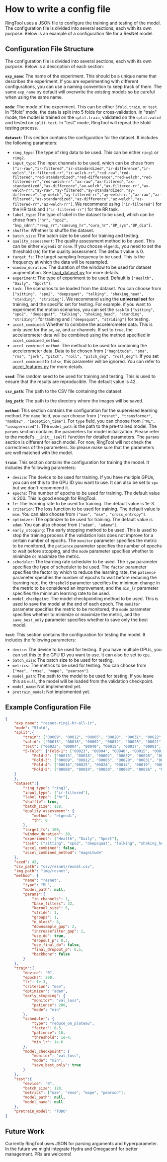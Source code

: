 # How to write a config file
RingTool uses a JSON file to configure the training and testing of the model. The configuration file is divided into several sections, each with its own purpose. Below is an example of a configuration file for a ResNet model.

## Configuration File Structure
The configuration file is divided into several sections, each with its own purpose. Below is a description of each section:

**`exp_name`**: The name of the experiment. This should be a unique name that describes the experiment. If you are experimenting with different configurations, you can use a naming convention to keep track of them. The same `exp_name` by default will overwrite the existing models so be careful when using the same name.

**`mode`**: The mode of the experiment. This can be either `5fold`, `train`, or `test`. In "5fold" mode, the data is split into 5 folds for cross-validation. In "train" mode, the model is trained on the `split.train`, validated on the `split.valid` and tested on `split.test`. In "test" mode, RingTool will repeat the 5fold testing process.

**`dataset`**: This section contains the configuration for the dataset. It includes the following parameters:
- `ring_type`: The type of ring data to be used. This can be either `ring1` or `ring2`.
- `input_type`: The input channels to be used, which can be chose from `["ir-raw","ir-filtered","ir-standardized","ir-difference","ir-welch","ir-filtered-rr","ir-welch-rr","red-raw","red-filtered","red-standardized","red-difference","red-welch","red-filtered-rr","red-welch-rr"."ax-raw","ax-filtered","ax-standardized","ax-difference","ax-welch","ax-filtered-rr","ax-welch-rr","ay-raw","ay-filtered","ay-standardized","ay-difference","ay-welch","ay-filtered-rr","ay-welch-rr","az-raw","az-filtered","az-standardized","az-difference","az-welch","az-filtered-rr","az-welch-rr"]`. We recommend using `["ir-filtered"]` for the HR task and `["ir-filtered-rr"]` for the RR task.
- `label_type`: The type of label in the dataset to be used, which can be chose from `["hr", "spo2", "bvp_sdnn","resp_rr","samsung_hr","oura_hr","BP_sys","BP_dia"]`.
- `shuffle`: Whether to shuffle the dataset.
- `batch_size`: The batch size to be used for training and testing.
- `quality_assessment`: The quality assessment method to be used. This can be either `elgendi` or `none`. If you choose `elgendi`, you need to set the threshold (`th`) for the quality assessment. The default value is 0.
- `target_fs`: The target sampling frequency to be used. This is the frequency at which the data will be resampled.
- `window_duration`: The duration of the window to be used for dataset augmentation. See [load_dataset.py](../dataset/load_dataset.py) for more details.
- `experiment`: The type of experiment to be used. Default is `["Health", "Daily", "Sport"]`.
- `task`: The scenarios to be loaded from the dataset. You can choose from `["sitting", "spo2", "deepsquat", "talking", "shaking_head", "standing", "striding"]`. We recommend using the **universal set** for training, and the specific set for testing. For example, if you want to experiment the motion scenarios, you can set the `task` to `["sitting", "spo2", "deepsquat", "talking", "shaking_head", "standing", "striding"]` for training and `["deepsquat", "striding"]` for testing.
- `accel_combined`: Whether to combine the accelerometer data. This is only used for the `ax`, `ay`, and `az` channels. If set to `true`, the accelerometer data will be combined using the method specified in `accel_combined_method`.
- `accel_combined_method`: The method to be used for combining the accelerometer data. Data to be chosen from `["magnitude", "sma", "rms", "jerk", "pitch", "roll", "pitch_deg", "roll_deg"]`. If you set `accel_combined` to `false`, this parameter will be ignored. You can refer to [accel_features.py](../utils/accel_features.py) for more details.

**`seed`**: The random seed to be used for training and testing. This is used to ensure that the results are reproducible. The default value is 42.

**`csv_path`**: The path to the CSV file containing the dataset.

**`img_path`**: The path to the directory where the images will be saved.

**`method`**: This section contains the configuration for the supervised learning method. For `name` field, you can choose from `["resnet", "transformer", "mamba2", "inception_time"]`. For `type` field, you can choose from `["ML", "unsupervised"]`. The `model_path` is the path to the pre-trained model. The `params` section contains the parameters for model initialization. Please refer to the model's `__init__(self)` function for detailed parameters. The `params` section is different for each model. For now, RingTool will not check the correctness of the parameters. So please make sure that the parameters are well matched with the model.

**`train`**: This section contains the configuration for training the model. It includes the following parameters:
- `device`: The device to be used for training. If you have multiple GPUs, you can set this to the GPU ID you want to use. It can also be set to `cpu` but we don't recommend it.
- `epochs`: The number of epochs to be used for training. The default value is 200. This is good enough for RingTool.
- `lr`: The learning rate to be used for training. The default value is 1e-3.
- `criterion`: The loss function to be used for training. The default value is `mse`. You can also choose from `["mae", "mse", "cross_entropy"]`.
- `optimizer`: The optimizer to be used for training. The default value is `adam`. You can also choose from `["adam", "adamw"]`.
- `early_stopping`: The early stopping method to be used. This is used to stop the training process if the validation loss does not improve for a certain number of epochs. The `monitor` parameter specifies the metric to be monitored, the `patience` parameter specifies the number of epochs to wait before stopping, and the `mode` parameter specifies whether to minimize or maximize the metric.
- `scheduler`: The learning rate scheduler to be used. The `type` parameter specifies the type of scheduler to be used. The `factor` parameter specifies the factor by which to reduce the learning rate, the `patience` parameter specifies the number of epochs to wait before reducing the learning rate, the `threshold` parameter specifies the minimum change in the metric to be considered an improvement, and the `min_lr` parameter specifies the minimum learning rate to be used.
- `model_checkpoint`: The model checkpointing method to be used. This is used to save the model at the end of each epoch. The `monitor` parameter specifies the metric to be monitored, the `mode` parameter specifies whether to minimize or maximize the metric, and the `save_best_only` parameter specifies whether to save only the best model.

**`test`**: This section contains the configuration for testing the model. It includes the following parameters:
- `device`: The device to be used for testing. If you have multiple GPUs, you can set this to the GPU ID you want to use. It can also be set to `cpu`.
- `batch_size`: The batch size to be used for testing.
- `metrics`: The metrics to be used for testing. You can choose from `["mae", "rmse", "mape", "pearson"]`.
- `model_path`: The path to the model to be used for testing. If you leave this as `null`, the model will be loaded from the validation checkpoint.
- `model_name`: Not implemented yet.
- `pretrain_model`: Not implemented yet.

## Example Configuration File
```json
{
    "exp_name": "resnet-ring1-hr-all-ir",
    "mode": "5fold",
    "split":{
        "train": ["00009", "00012", "00005", "00020", "00031", "00022", "00029", "00016", "00026", "00024", "00014", "00010", "00011", "00027", "00008", "00019", "00030", "00003", "00025", "00006", "00033"], 
        "valid": ["00013", "00018", "00002", "00032", "00028", "00021", "00000"], 
        "test": ["00023", "00004", "00040", "00015", "00017", "00001", "00007"], 
        "5-Fold": {"Fold-1": ["00023", "00004", "00040", "00015", "00017", "00001", "00007"], 
            "Fold-2": ["00013", "00018", "00002", "00032", "00028", "00021", "00000"], 
            "Fold-3": ["00009", "00012", "00005", "00020", "00031", "00022", "00029"],
            "Fold-4": ["00016","00025", "00024", "00014", "00010", "00011", "00027"], 
            "Fold-5": ["00008", "00019", "00030", "00003", "00026" , "00006", "00033"]
    }
    },
    "dataset":{
        "ring_type": "ring1",
        "input_type": ["ir-filtered"],
        "label_type": ["hr"],
        "shuffle": true,
        "batch_size": 128,
        "quality_assessment": {
            "method": "elgendi",
            "th": 0
        },
        "target_fs": 100,
        "window_duration": 30,
        "experiment": ["Health", "Daily", "Sport"],
        "task": ["sitting", "spo2", "deepsquat", "talking", "shaking_head", "standing", "striding"],
        "accel_combined": false,
        "accel_combined_method": "magnitude"
    },
    "seed": 42,
    "csv_path": "csv/resnet/resnet.csv",
    "img_path": "img/resnet",
    "method": {
        "name": "resnet",
        "type": "ML", 
        "model_path": null,
        "params":{
            "in_channels": 1,  
            "base_filters": 32,
            "kernel_size": 5,
            "stride": 1,
            "groups": 1,
            "n_block": 8,
            "downsample_gap": 2,
            "increasefilter_gap": 2,
            "use_do": true,
            "dropout_p": 0.3,
            "use_final_do": false,
            "final_dropout_p": 0.5,
            "backbone": false
        }
    },
    "train":{
        "device": "0",
        "epochs": 200,
        "lr": 1e-3,
        "criterion": "mse",
        "optimizer": "adam",
        "early_stopping": {
            "monitor": "val_loss",
            "patience": 200,
            "mode": "min"
        },
        "scheduler": {
            "type": "reduce_on_plateau",
            "factor": 0.5,
            "patience": 10,
            "threshold": 1e-4,
            "min_lr": 1e-6
        },
        "model_checkpoint": {
            "monitor": "val_loss",
            "mode": "min",
            "save_best_only": true
        }
    },
    "test":{
        "device": "0",
        "batch_size": 128,
        "metrics": ["mae", "rmse", "mape", "pearson"],
        "model_path": null,
        "model_name": null
    },
    "pretrain_model": "TODO"
}
```

## Future Work
Currently RingTool uses JSON for parsing arguments and hyperparameter. In the future we might integrate Hydra and Omegaconf for better management. PRs are welcome!
